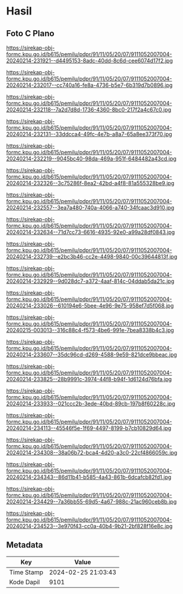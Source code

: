 # Hasil

## Foto C Plano

https://sirekap-obj-formc.kpu.go.id/b615/pemilu/pdpr/91/11/05/20/07/9111052007004-20240214-231921--d4495153-8adc-40dd-8c6d-cee6074d17f2.jpg

https://sirekap-obj-formc.kpu.go.id/b615/pemilu/pdpr/91/11/05/20/07/9111052007004-20240214-232017--cc740a16-fe8a-4736-b5e7-6b319d7b0896.jpg

https://sirekap-obj-formc.kpu.go.id/b615/pemilu/pdpr/91/11/05/20/07/9111052007004-20240214-232118--7a2d7d8d-1736-4360-8bc0-217f2a4c67c0.jpg

https://sirekap-obj-formc.kpu.go.id/b615/pemilu/pdpr/91/11/05/20/07/9111052007004-20240214-232131--33ddcca4-49fc-4e7b-a8a7-65a8ee373f70.jpg

https://sirekap-obj-formc.kpu.go.id/b615/pemilu/pdpr/91/11/05/20/07/9111052007004-20240214-232219--9045bc40-98da-469a-951f-6484482a43cd.jpg

https://sirekap-obj-formc.kpu.go.id/b615/pemilu/pdpr/91/11/05/20/07/9111052007004-20240214-232326--3c75286f-8ea2-42bd-a4f8-81a555328be9.jpg

https://sirekap-obj-formc.kpu.go.id/b615/pemilu/pdpr/91/11/05/20/07/9111052007004-20240214-232557--3ea7a480-740a-4066-a740-34fcaac3d910.jpg

https://sirekap-obj-formc.kpu.go.id/b615/pemilu/pdpr/91/11/05/20/07/9111052007004-20240214-232634--71d7cc73-6616-4935-92e0-a99a28df0843.jpg

https://sirekap-obj-formc.kpu.go.id/b615/pemilu/pdpr/91/11/05/20/07/9111052007004-20240214-232739--e2bc3b46-cc2e-4498-9840-00c39644813f.jpg

https://sirekap-obj-formc.kpu.go.id/b615/pemilu/pdpr/91/11/05/20/07/9111052007004-20240214-232929--9d028dc7-a372-4aaf-814c-04ddab5da21c.jpg

https://sirekap-obj-formc.kpu.go.id/b615/pemilu/pdpr/91/11/05/20/07/9111052007004-20240214-233026--610194e6-5bee-4e96-9e75-958ef7d5f068.jpg

https://sirekap-obj-formc.kpu.go.id/b615/pemilu/pdpr/91/11/05/20/07/9111052007004-20240215-003013--316c88c4-f573-4be6-991e-7bea8338b4c3.jpg

https://sirekap-obj-formc.kpu.go.id/b615/pemilu/pdpr/91/11/05/20/07/9111052007004-20240214-233607--35dc96cd-d269-4588-9e59-821dce9bbeac.jpg

https://sirekap-obj-formc.kpu.go.id/b615/pemilu/pdpr/91/11/05/20/07/9111052007004-20240214-233825--28b9991c-3974-44f8-b94f-1d6124d76bfa.jpg

https://sirekap-obj-formc.kpu.go.id/b615/pemilu/pdpr/91/11/05/20/07/9111052007004-20240214-233933--021ccc2b-3ede-40bd-89cb-197b8f60228c.jpg

https://sirekap-obj-formc.kpu.go.id/b615/pemilu/pdpr/91/11/05/20/07/9111052007004-20240214-234113--45546f5e-1f69-4497-8199-b7cb10829d64.jpg

https://sirekap-obj-formc.kpu.go.id/b615/pemilu/pdpr/91/11/05/20/07/9111052007004-20240214-234308--38a06b72-bca4-4d20-a3c0-22cf4866059c.jpg

https://sirekap-obj-formc.kpu.go.id/b615/pemilu/pdpr/91/11/05/20/07/9111052007004-20240214-234343--86d11b41-b585-4a43-861b-6dcafcb82fd1.jpg

https://sirekap-obj-formc.kpu.go.id/b615/pemilu/pdpr/91/11/05/20/07/9111052007004-20240214-234429--7a36bb55-69d5-4a67-988c-21ac960ceb8b.jpg

https://sirekap-obj-formc.kpu.go.id/b615/pemilu/pdpr/91/11/05/20/07/9111052007004-20240214-234523--3e970f43-cc0a-40b4-9b21-2bf828f16e8c.jpg


## Metadata

| Key        | Value               |
| ---------- | ------------------- |
| Time Stamp | 2024-02-25 21:03:43 |
| Kode Dapil | 9101                |




